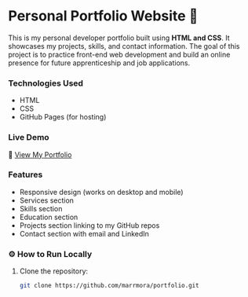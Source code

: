 # Personal Portfolio Website 🤍

This is my personal developer portfolio built using **HTML and CSS**.
It showcases my projects, skills, and contact information.
The goal of this project is to practice front-end web development and build an online presence for future apprenticeship and job applications.

### Technologies Used
- HTML
- CSS
- GitHub Pages (for hosting)

### Live Demo
🔗 [View My Portfolio](https://marrmora.github.io/portfolio/)

### Features
- Responsive design (works on desktop and mobile)
- Services section
- Skills section
- Education section
- Projects section linking to my GitHub repos
- Contact section with email and LinkedIn

### ⚙️ How to Run Locally
1. Clone the repository:
   ```bash
   git clone https://github.com/marrmora/portfolio.git
